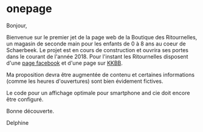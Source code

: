 # onepage
Bonjour, 

Bienvenue sur le premier jet de la page web de la Boutique des Ritournelles, un magasin de seconde main pour les enfants de 0 à 8 ans au coeur de Schaerbeek.
Le projet est en cours de construction et ouvrira ses portes dans le courant de l'année 2018. Pour l'instant les Ritournelles disposent d'une [page facebook](https://www.facebook.com/laritournelleboutique/) et d'une page sur [KKBB](https://www.kisskissbankbank.com/la-ritournelle). 

Ma proposition devra être augmentée de contenu et certaines informations (comme les heures d'ouvertures) sont bien évidement fictives. 

Le code pour un affichage optimale pour smartphone and cie doit encore être configuré. 

Bonne découverte. 

Delphine 
